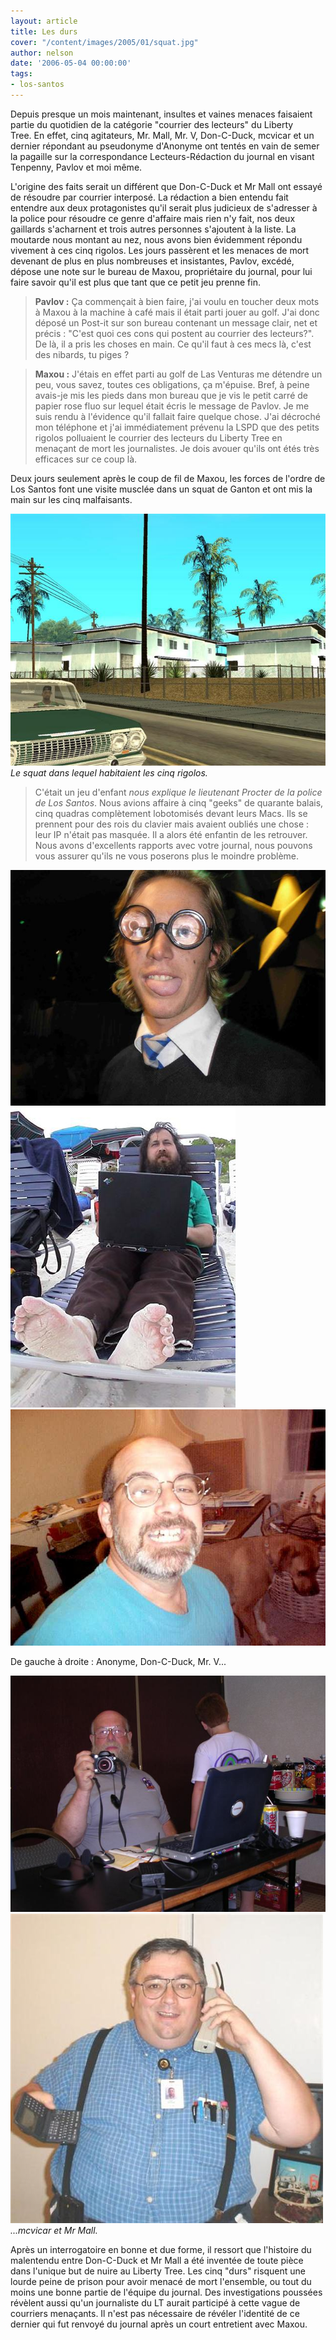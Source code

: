 ```yaml
---
layout: article
title: Les durs
cover: "/content/images/2005/01/squat.jpg"
author: nelson
date: '2006-05-04 00:00:00'
tags:
- los-santos
---
```


Depuis presque un mois maintenant, insultes et vaines menaces faisaient partie du quotidien de la catégorie "courrier des lecteurs" du Liberty Tree.&nbsp;En effet, cinq agitateurs, Mr. Mall, Mr. V, Don-C-Duck, mcvicar et un dernier répondant au pseudonyme d'Anonyme ont tentés en vain de semer la pagaille sur la correspondance Lecteurs-Rédaction du journal en visant Tenpenny, Pavlov et moi même.

L'origine des faits serait un différent que Don-C-Duck et Mr Mall ont essayé de résoudre par courrier interposé. La rédaction a bien entendu fait entendre aux deux protagonistes qu'il serait plus judicieux de s'adresser à la police pour résoudre ce genre d'affaire mais rien n'y fait, nos deux gaillards s'acharnent et trois autres personnes s'ajoutent à la liste. La moutarde nous montant au nez, nous avons bien évidemment répondu vivement à ces cinq rigolos. Les jours passèrent et les menaces de mort devenant de plus en plus nombreuses et insistantes, Pavlov, excédé, dépose une note sur le bureau de Maxou, propriétaire du journal, pour lui faire savoir qu'il est plus que tant que ce petit jeu prenne fin.

> **Pavlov :** Ça commençait à bien faire, j'ai voulu en toucher deux mots à Maxou à la machine à café mais il était parti jouer au golf. J'ai donc déposé un Post-it sur son bureau contenant un message clair, net et précis : "C'est quoi ces cons qui postent au courrier des lecteurs?". De là, il a pris les choses en main. Ce qu'il faut à ces mecs là, c'est des nibards, tu piges ?

> **Maxou :** J'étais en effet parti au golf de Las Venturas me détendre un peu, vous savez, toutes ces obligations, ça m'épuise. Bref, à peine avais-je mis les pieds dans mon bureau que je vis le petit carré de papier rose fluo sur lequel était écris le message de Pavlov. Je me suis rendu à l'évidence qu'il fallait faire quelque chose. J'ai décroché mon téléphone et j'ai immédiatement prévenu la LSPD que des petits rigolos polluaient le courrier des lecteurs du Liberty Tree en menaçant de mort les journalistes. Je dois avouer qu'ils ont étés très efficaces sur ce coup là.

Deux jours seulement après le coup de fil de Maxou, les forces de l'ordre de Los Santos font une visite musclée dans un squat de Ganton et ont mis la main sur les cinq malfaisants.

![Le squat dans lequel habitaient les cinq rigolos.](/content/images/2005/01/squat.jpg)
_Le squat dans lequel habitaient les cinq rigolos._

> C'était un jeu d'enfant _nous explique le lieutenant Procter de la police de Los Santos_. Nous avions affaire à cinq "geeks" de quarante balais, cinq quadras complètement lobotomisés devant leurs Macs. Ils se prennent pour des rois du clavier mais avaient oubliés une chose : leur IP n'était pas masquée. Il a alors été enfantin de les retrouver. Nous avons d'excellents rapports avec votre journal, nous pouvons vous assurer qu'ils ne vous poserons plus le moindre problème.

![](/content/images/2005/01/anonyme.jpg)
![](/content/images/2005/01/doncduck.jpg)
![](/content/images/2005/01/mrv.jpg)

De gauche à droite : Anonyme, Don-C-Duck, Mr. V...

![](/content/images/2005/01/mvicar.jpg)
![...mcvicar et Mr Mall.](/content/images/2005/01/mall.jpg)
_...mcvicar et Mr Mall._

Après un interrogatoire en bonne et due forme, il ressort que l'histoire du malentendu entre Don-C-Duck et Mr Mall a été inventée de toute pièce dans l'unique but de nuire au Liberty Tree. Les cinq "durs" risquent une lourde peine de prison pour avoir menacé de mort l'ensemble, ou tout du moins une bonne partie de l'équipe du journal. Des investigations poussées révèlent aussi qu'un journaliste du LT aurait participé à cette vague de courriers menaçants. Il n'est pas nécessaire de révéler l'identité de ce dernier qui fut renvoyé du journal après un court entretient avec Maxou.